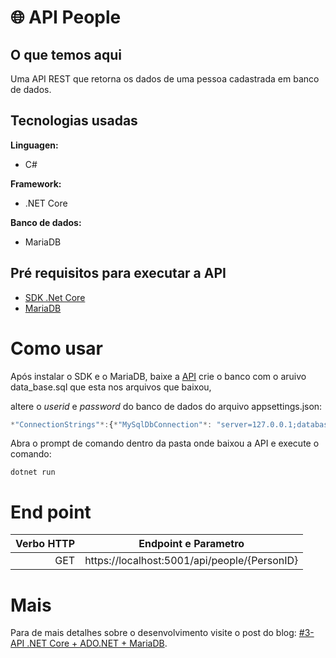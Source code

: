 # :globe_with_meridians: API People

## O que temos aqui

 Uma API  REST que retorna os dados de uma pessoa cadastrada em banco de dados.

## Tecnologias usadas

**Linguagen:**

- C#

**Framework:**

- .NET Core

**Banco de dados:**

- MariaDB

## Pré requisitos para executar a API

- [SDK .Net Core](https://dotnet.microsoft.com/download/dotnet-core/3.0)
- [MariaDB](https://mariadb.org/download/)

# Como usar

Após instalar o SDK e o MariaDB, baixe a [API](https://github.com/AllanBelo/API-.NET-Core-ADO.Net-MariaDB/archive/master.zip) crie o banco com o aruivo data_base.sql que esta nos arquivos que baixou, 

altere o *userid* e *password* do  banco de dados do arquivo appsettings.json:


```javascript 
*"ConnectionStrings"*:{*"MySqlDbConnection"*: "server=127.0.0.1;database=data_base; userid=**Seu_usuario**; password=**Sua_senha**" },
```




Abra o prompt de comando dentro da pasta onde baixou a API e execute o comando:

```shell
dotnet run
```

# End point 




| Verbo HTTP  | Endpoint e Parametro   |
|-----------: | :--------------------: |
| GET | https://localhost:5001/api/people/{PersonID} |




# Mais

Para de mais detalhes sobre o desenvolvimento visite o post do blog: [#3- API .NET Core + ADO.NET + MariaDB](https://allanbelo.github.io/api.netcore_ado.net_mariadb/).

